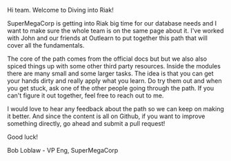 
Hi team.  Welcome to Diving into Riak!

SuperMegaCorp is getting into Riak big time for our database needs and I want to make sure the whole team is on the same page about it. I've worked with John and our friends at Outlearn to put together this path that will cover all the fundamentals.

The core of the path comes from the official docs but but we also also spiced things up with some other third party resources. Inside the modules there are many small and some larger tasks. The idea is that you can get your hands dirty and really apply what you learn. Do try them out and when you get stuck, ask one of the other people going through the path. If you can't figure it out together, feel free to reach out to me.

I would love to hear any feedback about the path so we can keep on making it better. And since the content is all on Github, if you want to improve something directly, go ahead and submit a pull request!

Good luck!

Bob Loblaw - VP Eng, SuperMegaCorp
